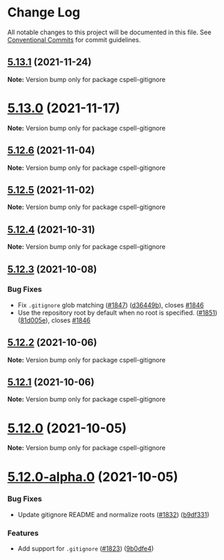 # Change Log

All notable changes to this project will be documented in this file.
See [Conventional Commits](https://conventionalcommits.org) for commit guidelines.

## [5.13.1](https://github.com/streetsidesoftware/cspell/compare/v5.13.0...v5.13.1) (2021-11-24)

**Note:** Version bump only for package cspell-gitignore





# [5.13.0](https://github.com/streetsidesoftware/cspell/compare/v5.12.6...v5.13.0) (2021-11-17)

**Note:** Version bump only for package cspell-gitignore





## [5.12.6](https://github.com/streetsidesoftware/cspell/compare/v5.12.5...v5.12.6) (2021-11-04)

**Note:** Version bump only for package cspell-gitignore





## [5.12.5](https://github.com/streetsidesoftware/cspell/compare/v5.12.4...v5.12.5) (2021-11-02)

**Note:** Version bump only for package cspell-gitignore





## [5.12.4](https://github.com/streetsidesoftware/cspell/compare/v5.12.3...v5.12.4) (2021-10-31)

**Note:** Version bump only for package cspell-gitignore





## [5.12.3](https://github.com/streetsidesoftware/cspell/compare/v5.12.2...v5.12.3) (2021-10-08)


### Bug Fixes

* Fix `.gitignore` glob matching ([#1847](https://github.com/streetsidesoftware/cspell/issues/1847)) ([d36449b](https://github.com/streetsidesoftware/cspell/commit/d36449b125c9f02556f2306164dd32d32392bed8)), closes [#1846](https://github.com/streetsidesoftware/cspell/issues/1846)
* Use the repository root by default when no root is specified. ([#1851](https://github.com/streetsidesoftware/cspell/issues/1851)) ([81d005e](https://github.com/streetsidesoftware/cspell/commit/81d005e17774ea0163b1fc3ff83afe253624fce6)), closes [#1846](https://github.com/streetsidesoftware/cspell/issues/1846)





## [5.12.2](https://github.com/streetsidesoftware/cspell/compare/v5.12.1...v5.12.2) (2021-10-06)

**Note:** Version bump only for package cspell-gitignore





## [5.12.1](https://github.com/streetsidesoftware/cspell/compare/v5.12.0...v5.12.1) (2021-10-06)

**Note:** Version bump only for package cspell-gitignore





# [5.12.0](https://github.com/streetsidesoftware/cspell/compare/v5.12.0-alpha.0...v5.12.0) (2021-10-05)

**Note:** Version bump only for package cspell-gitignore





# [5.12.0-alpha.0](https://github.com/streetsidesoftware/cspell/compare/v5.11.1...v5.12.0-alpha.0) (2021-10-05)


### Bug Fixes

* Update gitignore README and normalize roots ([#1832](https://github.com/streetsidesoftware/cspell/issues/1832)) ([b9df331](https://github.com/streetsidesoftware/cspell/commit/b9df33148ce016b7003a784945ed5f83023b5903))


### Features

* Add support for `.gitignore` ([#1823](https://github.com/streetsidesoftware/cspell/issues/1823)) ([9b0dfe4](https://github.com/streetsidesoftware/cspell/commit/9b0dfe4e50f6b8210d16f9a63ae47949c706c462))
